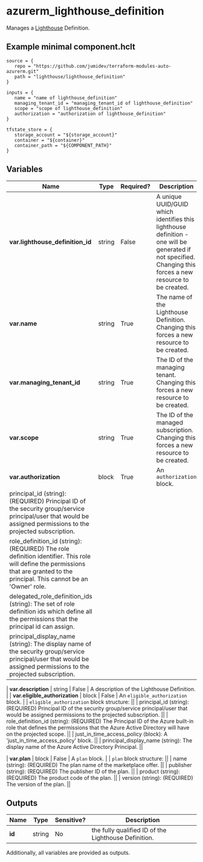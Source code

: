 # azurerm_lighthouse_definition

Manages a [Lighthouse](https://docs.microsoft.com/azure/lighthouse) Definition.

## Example minimal component.hclt

```hcl
source = {
   repo = "https://github.com/jumidev/terraform-modules-auto-azurerm.git" 
   path = "lighthouse/lighthouse_definition" 
}

inputs = {
   name = "name of lighthouse_definition" 
   managing_tenant_id = "managing_tenant_id of lighthouse_definition" 
   scope = "scope of lighthouse_definition" 
   authorization = "authorization of lighthouse_definition" 
}

tfstate_store = {
   storage_account = "${storage_account}" 
   container = "${container}" 
   container_path = "${COMPONENT_PATH}" 
}

```

## Variables

| Name | Type | Required? |  Description |
| ---- | ---- | --------- |  ----------- |
| **var.lighthouse_definition_id** | string | False | A unique UUID/GUID which identifies this lighthouse definition - one will be generated if not specified. Changing this forces a new resource to be created. | 
| **var.name** | string | True | The name of the Lighthouse Definition. Changing this forces a new resource to be created. | 
| **var.managing_tenant_id** | string | True | The ID of the managing tenant. Changing this forces a new resource to be created. | 
| **var.scope** | string | True | The ID of the managed subscription. Changing this forces a new resource to be created. | 
| **var.authorization** | block | True | An `authorization` block. | | `authorization` block structure: || 
|   principal_id (string): (REQUIRED) Principal ID of the security group/service principal/user that would be assigned permissions to the projected subscription. ||
|   role_definition_id (string): (REQUIRED) The role definition identifier. This role will define the permissions that are granted to the principal. This cannot be an 'Owner' role. ||
|   delegated_role_definition_ids (string): The set of role definition ids which define all the permissions that the principal id can assign. ||
|   principal_display_name (string): The display name of the security group/service principal/user that would be assigned permissions to the projected subscription. ||

| **var.description** | string | False | A description of the Lighthouse Definition. | 
| **var.eligible_authorization** | block | False | An `eligible_authorization` block. | | `eligible_authorization` block structure: || 
|   principal_id (string): (REQUIRED) Principal ID of the security group/service principal/user that would be assigned permissions to the projected subscription. ||
|   role_definition_id (string): (REQUIRED) The Principal ID of the Azure built-in role that defines the permissions that the Azure Active Directory will have on the projected scope. ||
|   just_in_time_access_policy (block): A 'just_in_time_access_policy' block. ||
|   principal_display_name (string): The display name of the Azure Active Directory Principal. ||

| **var.plan** | block | False | A `plan` block. | | `plan` block structure: || 
|   name (string): (REQUIRED) The plan name of the marketplace offer. ||
|   publisher (string): (REQUIRED) The publisher ID of the plan. ||
|   product (string): (REQUIRED) The product code of the plan. ||
|   version (string): (REQUIRED) The version of the plan. ||




## Outputs

| Name | Type | Sensitive? | Description |
| ---- | ---- | --------- | --------- |
| **id** | string | No  | the fully qualified ID of the Lighthouse Definition. | 

Additionally, all variables are provided as outputs.
